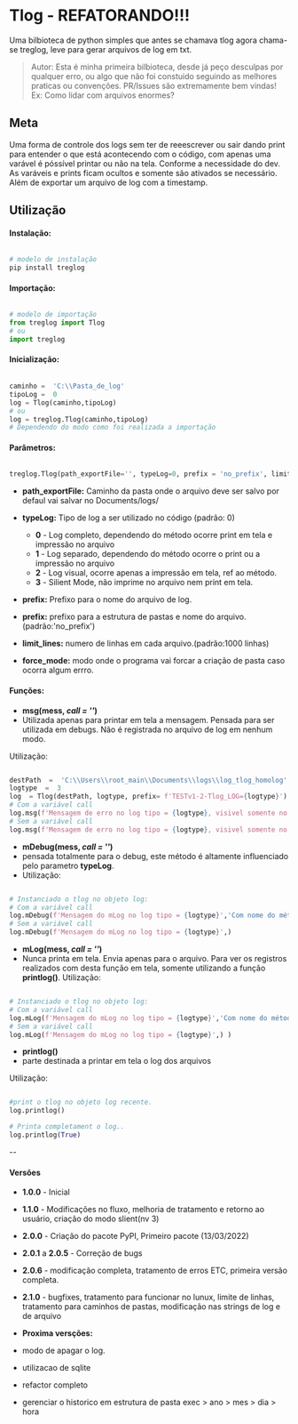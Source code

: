 
# Tlog - REFATORANDO!!!


Uma bilbioteca de python simples que antes se chamava tlog agora chama-se treglog, leve para gerar arquivos de log em txt. 

> Autor: Esta é minha primeira bilbioteca, desde já peço desculpas por qualquer erro, ou algo que não foi constuido seguindo as melhores praticas ou convenções. PR/Issues são extremamente bem vindas! Ex: Como lidar com arquivos enormes?

## Meta

Uma forma de controle dos logs sem ter de reeescrever ou sair dando print para entender o que está acontecendo com o código, com apenas uma varável é póssível printar ou não na tela. Conforme a necessidade do dev. As varáveis e prints ficam ocultos e somente são ativados se necessário. Além de exportar um arquivo de log com a timestamp.
  

## Utilização

#### **Instalação:**

~~~python

# modelo de instalação
pip install treglog

~~~

#### **Importação:**
~~~python

# modelo de importação
from treglog import Tlog
# ou
import treglog 

~~~
#### **Inicialização:**
~~~python

caminho =  'C:\\Pasta_de_log'
tipoLog =  0
log = Tlog(caminho,tipoLog)
# ou
log = treglog.Tlog(caminho,tipoLog)
# Dependendo do modo como foi realizada a importação

~~~

  

#### **Parâmetros:**

~~~python

treglog.Tlog(path_exportFile='', typeLog=0, prefix = 'no_prefix', limit_lines = 1000, force_mode=False)

~~~

*  **path_exportFile:** Caminho da pasta onde o arquivo deve ser salvo por defaul vai salvar no  Documents/logs/

*  **typeLog:** Tipo de log a ser utilizado no código (padrão: 0)
    *  **0** - Log completo, dependendo do método ocorre print em tela e impressão no arquivo
    *  **1** - Log separado, dependendo do método ocorre o print ou a impressão no arquivo
    *  **2** - Log visual, ocorre apenas a impressão em tela, ref ao método.
    *  **3** - Silient Mode, não imprime no arquivo nem print em tela.
* **prefix:** Prefixo para o nome do arquivo de log.

* **prefix:** prefixo para a estrutura de pastas e nome do arquivo.(padrão:'no_prefix')

* **limit_lines:** numero de linhas em cada arquivo.(padrão:1000 linhas)

* **force_mode:** modo onde o programa vai forcar a criação de pasta caso ocorra algum errro.

#### **Funções:**

*  **msg(mess, *call = ''*)**
* Utilizada apenas para printar em tela a mensagem. Pensada para ser utilizada em debugs. Não é registrada no arquivo de log em nenhum modo.

Utilização:
~~~python

destPath  =  'C:\\Users\\root_main\\Documents\\logs\\log_tlog_homolog'
logtype  =  3
log  = Tlog(destPath, logtype, prefix= f'TESTv1-2-Tlog_LOG={logtype}')
# Com a variável call
log.msg(f'Mensagem de erro no log tipo = {logtype}, visivel somente no tipo 2','Com o Nome do método especificado')
# Sem a variável call
log.msg(f'Mensagem de erro no log tipo = {logtype}, visivel somente no tipo 2')

~~~

  

* **mDebug(mess, *call  =  ''*)**
* pensada totalmente para o debug, este método é altamente influenciado pelo parametro **typeLog**.
* Utilização:
~~~python

# Instanciado o tlog no objeto log:
# Com a variável call
log.mDebug(f'Mensagem do mLog no log tipo = {logtype}','Com nome do método')
# Sem a variável call
log.mDebug(f'Mensagem do mLog no log tipo = {logtype}',) 

~~~

  

* **mLog(mess, *call  =  ''*)**
* Nunca printa em tela. Envia apenas para o arquivo. Para ver os registros realizados com desta função em tela, somente utilizando a função **printlog()**.
Utilização:
~~~python

# Instanciado o tlog no objeto log:
# Com a variável call
log.mLog(f'Mensagem do mLog no log tipo = {logtype}','Com nome do método')
# Sem a variável call
log.mLog(f'Mensagem do mLog no log tipo = {logtype}',) )

~~~

  

*  **printlog()**
*  parte destinada a printar em tela o log dos arquivos

Utilização:

~~~python

#print o tlog no objeto log recente.
log.printlog()

# Printa completament o log.. 
log.printlog(True)

~~~

  

--

#### **Versões**

*  **1.0.0** - Inicial
*  **1.1.0** - Modificações no fluxo, melhoria de tratamento e retorno ao usuário, criação do modo slient(nv 3)
*  **2.0.0** - Criação do pacote PyPI, Primeiro pacote (13/03/2022)
*  **2.0.1** a **2.0.5** - Correção de bugs
*  **2.0.6** - modificação completa, tratamento de erros ETC, primeira versão completa.
*  **2.1.0** - bugfixes, tratamento para funcionar no lunux, limite de linhas, tratamento para caminhos de pastas, modificação nas strings de log e de arquivo

*  **Proxima versções:**

* modo de apagar o log.
* utilizacao de sqlite
* refactor completo
* gerenciar o historico em estrutura de pasta exec > ano > mes > dia > hora
